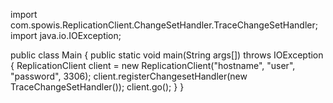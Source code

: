 import com.spowis.ReplicationClient.ChangeSetHandler.TraceChangeSetHandler;
import java.io.IOException;

public class Main {
    public static void main(String args[]) throws IOException {
        ReplicationClient client = new ReplicationClient("hostname", "user", "password", 3306);
        client.registerChangesetHandler(new TraceChangeSetHandler());
        client.go();
    }
}